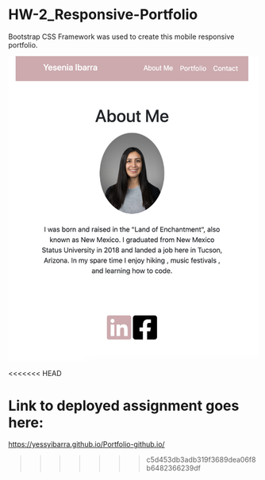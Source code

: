 # HW-2_Responsive-Portfolio

Bootstrap CSS Framework was used to create this mobile responsive portfolio.

![](images/screenshot.png)

<<<<<<< HEAD

Link to deployed assignment goes here: 
=======
https://yessyibarra.github.io/Portfolio-github.io/
>>>>>>> c5d453db3adb319f3689dea06f8b6482366239df

